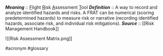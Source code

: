 ***Meaning*** :: <u>F</u>light <u>R</u>isk <u>A</u>ssessment <u>T</u>ool
***Definition***    :: A way to record and analyze identified hazards and risks. A FRAT can be numerical (scoring predetermined hazards) to measure risk or narrative (recording identified hazards, associate risk, and individual risk mitigations).
***Source***         :: [[Risk Management Handbook]]

![[Risk Assessment Matrix.png]]

#acronym #glossary
